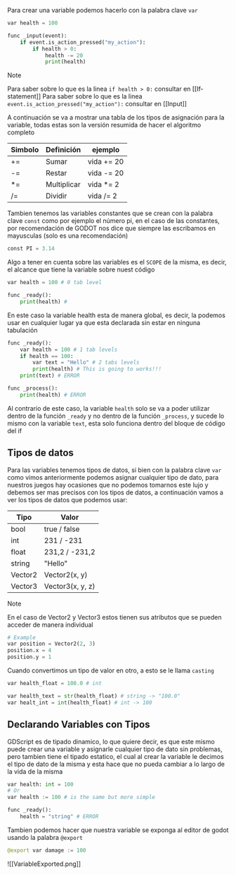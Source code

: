 Para crear una variable podemos hacerlo con la palabra clave `var`
```python
var health = 100

func _input(event):
	if event.is_action_pressed("my_action"):
		if health > 0:
			health -= 20
			print(health)
```
> [!NOTE]
>Para saber sobre lo que es la linea `if health > 0:` consultar en [[If-statement]]
>Para saber sobre lo que es la linea `event.is_action_pressed("my_action"):` consultar en [[Input]]

A continuación se va a mostrar una tabla de los tipos de asignación para la variable, todas estas son la versión resumida de hacer el algoritmo completo

| Simbolo | Definición  | ejemplo    |
| ------- | ----------- | ---------- |
| +=      | Sumar       | vida += 20 |
| -=      | Restar      | vida -= 20 |
| *=      | Multiplicar | vida *= 2  |
| /=      | Dividir     | vida /= 2  |

Tambien tenemos las variables constantes que se crean con la palabra clave `const` como por ejemplo el número pi, en el caso de las constantes, por recomendación de GODOT nos dice que siempre las escribamos en mayusculas (solo es una recomendación)
```python
const PI = 3.14
```

Algo a tener en cuenta sobre las variables es el `SCOPE` de la misma, es decir, el alcance que tiene la variable sobre nuest código

```python
var health = 100 # 0 tab level

func _ready():
	print(health) #
```
En este caso la variable health esta de manera global, es decir, la podemos usar en cualquier lugar ya que esta declarada sin estar en ninguna tabulación

```python
func _ready():
	var health = 100 # 1 tab levels
	if health == 100:
		var text = "Hello" # 2 tabs levels
		print(health) # This is going to works!!!
	print(text) # ERROR

func _process():
	print(health) # ERROR
```
Al contrario de este caso, la variable `health` solo se va a poder utilizar dentro de la función `_ready` y no dentro de la función `_process`, y sucede lo mismo con la variable `text`, esta solo funciona dentro del bloque de código del if

## Tipos de datos
Para las variables tenemos tipos de datos, si bien con la palabra clave `var` como vimos anteriormente podemos asignar cualquier tipo de dato, para nuestros juegos hay ocasiones que no podemos tomarnos este lujo y debemos ser mas precisos con los tipos de datos, a continuación vamos a ver los tipos de datos que podemos usar:

| Tipo    | Valor            |
| ------- | ---------------- |
| bool    | true / false     |
| int     | 231 / -231       |
| float   | 231,2 / -231,2   |
| string  | "Hello"          |
| Vector2 | Vector2(x, y)    |
| Vector3 | Vector3(x, y, z) |
>[!NOTE]
>En el caso de Vector2 y Vector3 estos tienen sus atributos que se pueden acceder de manera individual
>```python
># Example
>var position = Vector2(2, 3)
>position.x = 4
>position.y = 1
>```

Cuando convertimos un tipo de valor en otro, a esto se le llama `casting`
```python
var health_float = 100.0 # int

var health_text = str(health_float) # string -> "100.0"
var healt_int = int(health_float) # int -> 100
```

## Declarando Variables con Tipos
GDScript es de tipado dinamico, lo que quiere decir, es que este mismo puede crear una variable y asignarle cualquier tipo de dato sin problemas, pero tambien tiene el tipado estatico, el cual al crear la variable le decimos el tipo de dato de la misma y esta hace que no pueda cambiar a lo largo de la vida de la misma
```python
var health: int = 100
# Or
var health := 100 # is the same but more simple

func _ready():
	health = "string" # ERROR
```
Tambien podemos hacer que nuestra variable se exponga al editor de godot usando la palabra `@export`
```python
@export var damage := 100
```
![[VariableExported.png]]

